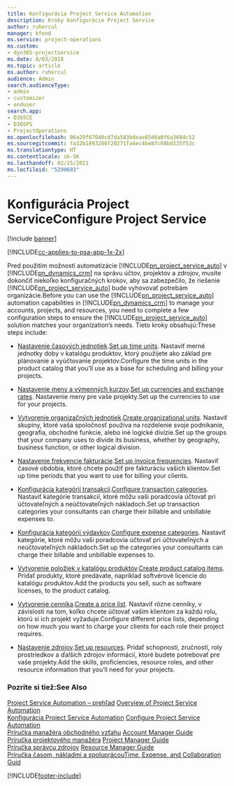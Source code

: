```yaml
---
title: Konfigurácia Project Service Automation
description: Kroky konfigurácie Project Service
author: ruhercul
manager: kfend
ms.service: project-operations
ms.custom:
- dyn365-projectservice
ms.date: 8/03/2018
ms.topic: article
ms.author: ruhercul
audience: Admin
search.audienceType:
- admin
- customizer
- enduser
search.app:
- D365CE
- D365PS
- ProjectOperations
ms.openlocfilehash: 06a29f67040cd7da583bdeae85d6a0f6a3684c52
ms.sourcegitcommit: fa32b1893286f20271fa4ec4be8fc68bd135f53c
ms.translationtype: HT
ms.contentlocale: sk-SK
ms.lasthandoff: 02/15/2021
ms.locfileid: "5290603"
---
```

# <a name="configure-project-service"></a><span data-ttu-id="73bcc-103">Konfigurácia Project Service</span><span class="sxs-lookup"><span data-stu-id="73bcc-103">Configure Project Service</span></span>

[!include [banner](../includes/psa-now-project-operations.md)]

[!INCLUDE[cc-applies-to-psa-app-1x-2x](../includes/cc-applies-to-psa-app-1x-2x.md)]

<span data-ttu-id="73bcc-104">Pred použitím možností automatizácie [!INCLUDE[pn_project_service_auto](../includes/pn-project-service-auto.md)] v [!INCLUDE[pn_dynamics_crm](../includes/pn-dynamics-crm.md)] na správu účtov, projektov a zdrojov, musíte dokončiť niekoľko konfiguračných krokov, aby sa zabezpečilo, že riešenie [!INCLUDE[pn_project_service_auto](../includes/pn-project-service-auto.md)] bude vyhovovať potrebám organizácie.</span><span class="sxs-lookup"><span data-stu-id="73bcc-104">Before you can use the [!INCLUDE[pn_project_service_auto](../includes/pn-project-service-auto.md)] automation capabilities in [!INCLUDE[pn_dynamics_crm](../includes/pn-dynamics-crm.md)] to manage your accounts, projects, and resources, you need to complete a few configuration steps to ensure the [!INCLUDE[pn_project_service_auto](../includes/pn-project-service-auto.md)] solution matches your organization’s needs.</span></span> <span data-ttu-id="73bcc-105">Tieto kroky obsahujú:</span><span class="sxs-lookup"><span data-stu-id="73bcc-105">These steps include:</span></span>  
  
-   <span data-ttu-id="73bcc-106">[Nastavenie časových jednotiek](../psa/set-up-time-units.md).</span><span class="sxs-lookup"><span data-stu-id="73bcc-106">[Set up time units](../psa/set-up-time-units.md).</span></span> <span data-ttu-id="73bcc-107">Nastaviť merné jednotky doby v katalógu produktov, ktorý použijete ako základ pre plánovanie a vyúčtovanie projektov.</span><span class="sxs-lookup"><span data-stu-id="73bcc-107">Configure the time units in the product catalog that you’ll use as a base for scheduling and billing your projects.</span></span>  
  
-   <span data-ttu-id="73bcc-108">[Nastavenie meny a výmenných kurzov](../psa/set-up-currencies-exchange-rates.md).</span><span class="sxs-lookup"><span data-stu-id="73bcc-108">[Set up currencies and exchange rates](../psa/set-up-currencies-exchange-rates.md).</span></span> <span data-ttu-id="73bcc-109">Nastavenie meny pre vaše projekty.</span><span class="sxs-lookup"><span data-stu-id="73bcc-109">Set up the currencies to use for your projects.</span></span>  
  
-   <span data-ttu-id="73bcc-110">[Vytvorenie organizačných jednotiek](../psa/create-organizational-units.md).</span><span class="sxs-lookup"><span data-stu-id="73bcc-110">[Create organizational units](../psa/create-organizational-units.md).</span></span> <span data-ttu-id="73bcc-111">Nastaviť skupiny, ktoré vaša spoločnosť používa na rozdelenie svoje podnikanie, geografia, obchodné funkcie, alebo iné logické divízie.</span><span class="sxs-lookup"><span data-stu-id="73bcc-111">Set up the groups that your company uses to divide its business, whether by geography, business function, or other logical division.</span></span>  
  
-   <span data-ttu-id="73bcc-112">[Nastavenie frekvencie fakturácie](../psa/set-up-invoice-frequencies.md).</span><span class="sxs-lookup"><span data-stu-id="73bcc-112">[Set up invoice frequencies](../psa/set-up-invoice-frequencies.md).</span></span> <span data-ttu-id="73bcc-113">Nastaviť časové obdobia, ktoré chcete použiť pre fakturáciu vašich klientov.</span><span class="sxs-lookup"><span data-stu-id="73bcc-113">Set up time periods that you want to use for billing your clients.</span></span>  
  
-   <span data-ttu-id="73bcc-114">[Konfigurácia kategórií transakcií](../psa/configure-transaction-categories.md).</span><span class="sxs-lookup"><span data-stu-id="73bcc-114">[Configure transaction categories](../psa/configure-transaction-categories.md).</span></span> <span data-ttu-id="73bcc-115">Nastaviť kategórie transakcií, ktoré môžu vaši poradcovia účtovať pri účtovateľných a neúčtovateľných nákladoch.</span><span class="sxs-lookup"><span data-stu-id="73bcc-115">Set up transaction categories your consultants can charge their billable and unbillable expenses to.</span></span>  
  
-   <span data-ttu-id="73bcc-116">[Konfigurácia kategórií výdavkov](../psa/configure-expense-categories.md).</span><span class="sxs-lookup"><span data-stu-id="73bcc-116">[Configure expense categories](../psa/configure-expense-categories.md).</span></span> <span data-ttu-id="73bcc-117">Nastaviť kategórie, ktoré môžu vaši poradcovia účtovať pri účtovateľných a neúčtovateľných nákladoch.</span><span class="sxs-lookup"><span data-stu-id="73bcc-117">Set up the categories your consultants can charge their billable and unbillable expenses to.</span></span>  
  
-   <span data-ttu-id="73bcc-118">[Vytvorenie položiek v katalógu produktov](../psa/create-product-catalog-items.md).</span><span class="sxs-lookup"><span data-stu-id="73bcc-118">[Create product catalog items](../psa/create-product-catalog-items.md).</span></span> <span data-ttu-id="73bcc-119">Pridať produkty, ktoré predávate, napríklad softvérové licencie do katalógu produktov.</span><span class="sxs-lookup"><span data-stu-id="73bcc-119">Add the products you sell, such as software licenses, to the product catalog.</span></span>  
  
-   <span data-ttu-id="73bcc-120">[Vytvorenie cenníka](../psa/create-price-list.md).</span><span class="sxs-lookup"><span data-stu-id="73bcc-120">[Create a price list](../psa/create-price-list.md).</span></span> <span data-ttu-id="73bcc-121">Nastaviť rôzne cenníky, v závislosti na tom, koľko chcete účtovať vašim klientom za každú rolu, ktorú si ich projekt vyžaduje.</span><span class="sxs-lookup"><span data-stu-id="73bcc-121">Configure different price lists, depending on how much you want to charge your clients for each role their project requires.</span></span>  
  
-   <span data-ttu-id="73bcc-122">[Nastavenie zdrojov](../psa/set-up-resources.md).</span><span class="sxs-lookup"><span data-stu-id="73bcc-122">[Set up resources](../psa/set-up-resources.md).</span></span> <span data-ttu-id="73bcc-123">Pridať schopností, zručností, roly prostriedkov a ďalších zdrojov informácií, ktoré budete potrebovať pre vaše projekty.</span><span class="sxs-lookup"><span data-stu-id="73bcc-123">Add the skills, proficiencies, resource roles, and other resource information that you’ll need for your projects.</span></span>  
  
### <a name="see-also"></a><span data-ttu-id="73bcc-124">Pozrite si tiež:</span><span class="sxs-lookup"><span data-stu-id="73bcc-124">See Also</span></span>  
 <span data-ttu-id="73bcc-125">[Project Service Automation – prehľad](../psa/overview.md) </span><span class="sxs-lookup"><span data-stu-id="73bcc-125">[Overview of Project Service Automation](../psa/overview.md) </span></span>  
 <span data-ttu-id="73bcc-126">[Konfigurácia Project Service Automation](../psa/configure.md) </span><span class="sxs-lookup"><span data-stu-id="73bcc-126">[Configure Project Service Automation](../psa/configure.md) </span></span>  
 <span data-ttu-id="73bcc-127">[Príručka manažéra obchodného vzťahu](../psa/account-manager-guide.md) </span><span class="sxs-lookup"><span data-stu-id="73bcc-127">[Account Manager Guide](../psa/account-manager-guide.md) </span></span>  
 <span data-ttu-id="73bcc-128">[Príručka projektového manažéra](../psa/project-manager-guide.md) </span><span class="sxs-lookup"><span data-stu-id="73bcc-128">[Project Manager Guide](../psa/project-manager-guide.md) </span></span>  
 <span data-ttu-id="73bcc-129">[Príručka správcu zdrojov](../psa/resource-manager-guide.md) </span><span class="sxs-lookup"><span data-stu-id="73bcc-129">[Resource Manager Guide](../psa/resource-manager-guide.md) </span></span>  
 [<span data-ttu-id="73bcc-130">Príručka časom, nákladmi a spoluprácou</span><span class="sxs-lookup"><span data-stu-id="73bcc-130">Time, Expense, and Collaboration Guid</span></span>](../psa/time-expense-collaboration-guide.md)


[!INCLUDE[footer-include](../includes/footer-banner.md)]